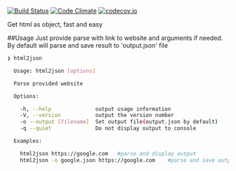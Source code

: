 [![Build Status](https://travis-ci.org/G07cha/html2json.svg?branch=master)](https://travis-ci.org/G07cha/html2json)
[![Code Climate](https://codeclimate.com/github/G07cha/html2json/badges/gpa.svg)](https://codeclimate.com/github/G07cha/html2json)
[![codecov.io](http://codecov.io/github/G07cha/html2json/coverage.svg?branch=master)](http://codecov.io/github/G07cha/html2json?branch=master)

Get html as object, fast and easy

##Usage
Just provide parse with link to website and arguments if needed. By default will parse and save result to 'output.json' file
```bash
❯ html2json

  Usage: html2json [options]

  Parse provided website

  Options:

    -h, --help              output usage information
    -V, --version           output the version number
    -o --output [filename]  Set output file(output.json by default)
    -q --quiet              Do not display output to console

  Examples:

    html2json https://google.com   #parse and display output 
    html2json -o google.json https://google.com    #parse and save output to google.json
```
